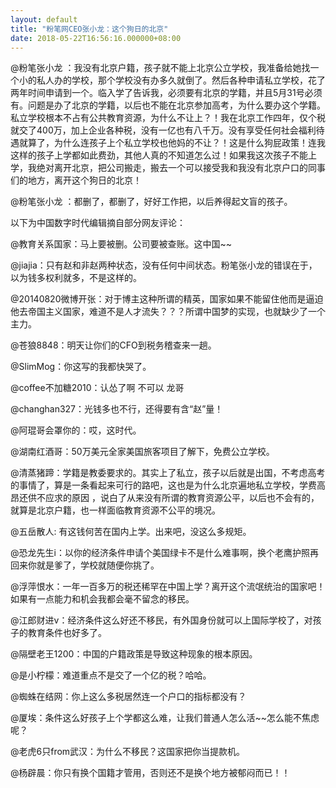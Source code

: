 ```yaml
---
layout: default
title: "粉笔网CEO张小龙：这个狗日的北京"
date: 2018-05-22T16:56:16.000000+08:00
---
```


@粉笔张小龙 ：我没有北京户籍，孩子就不能上北京公立学校，我准备给她找一个小的私人办的学校，那个学校没有办多久就倒了。然后各种申请私立学校，花了两年时间申请到一个。临入学了告诉我，必须要有北京的学籍，并且5月31号必须有。问题是办了北京的学籍，以后也不能在北京参加高考，为什么要办这个学籍。私立学校根本不占有公共教育资源，为什么不让上？！我在北京工作四年，仅个税就交了400万，加上企业各种税，没有一亿也有八千万。没有享受任何社会福利待遇就算了，为什么连孩子上个私立学校也他妈的不让？！这是什么狗屁政策！连我这样的孩子上学都如此费劲，其他人真的不知道怎么过！如果我这次孩子不能上学，我绝对离开北京，把公司搬走，搬去一个可以接受我和我没有北京户口的同事们的地方，离开这个狗日的北京！

@粉笔张小龙 ：都删了，都删了，好好工作把，以后养得起文盲的孩子。

以下为中国数字时代编辑摘自部分网友评论：

@教育关系国家：马上要被删。公司要被查账。这中国~~

@jiajia：只有赵和非赵两种状态，没有任何中间状态。粉笔张小龙的错误在于，以为钱多权利就多，不是这样的。

@20140820微博开张：对于博主这种所谓的精英，国家如果不能留住他而是逼迫他去帝国主义国家，难道不是人才流失？？？所谓中国梦的实现，也就缺少了一个主力。

@苍狼8848：明天让你们的CFO到税务稽查来一趟。

@SlimMog：你这写的我都快哭了。

@coffee不加糖2010：认怂了啊 不可以 龙哥

@changhan327：光钱多也不行，还得要有含“赵”量！

@阿琨哥会罩你的：哎，这时代。

@湖南红酒哥：50万美元全家美国旅客项目了解下，免费公立学校。

@清蒸猪蹄：学籍是教委要求的。其实上了私立，孩子以后就是出国，不考虑高考的事情了，算是一条看起来可行的路吧，这也是为什么北京遍地私立学校，学费高昂还供不应求的原因 ，说白了从来没有所谓的教育资源公平，以后也不会有的，就算是北京户籍，也一样面临教育资源不公平的境况。

@五岳散人: 有这钱何苦在国内上学。出来吧，没这么多规矩。

@恐龙先生i：以你的经济条件申请个美国绿卡不是什么难事啊，换个老鹰护照再回来你就是爹了，学校就随便你挑了。

@浮萍恨水：一年一百多万的税还稀罕在中国上学？离开这个流氓统治的国家吧！如果有一点能力和机会我都会毫不留念的移民。

@江郎财进v：经济条件这么好还不移民，有外国身份就可以上国际学校了，对孩子的教育条件也好多了。

@隔壁老王1200：中国的户籍政策是导致这种现象的根本原因。

@是小柠檬：难道重点不是交了一个亿的税？哈哈。

@蜘蛛在结网：你上这么多税居然连一个户口的指标都没有？

@厦埃：条件这么好孩子上个学都这么难，让我们普通人怎么活~~怎么能不焦虑呢？

@老虎6只from武汉：为什么不移民？这国家把你当提款机。

@杨辟晨：你只有换个国籍才管用，否则还不是换个地方被郁闷而已！！

